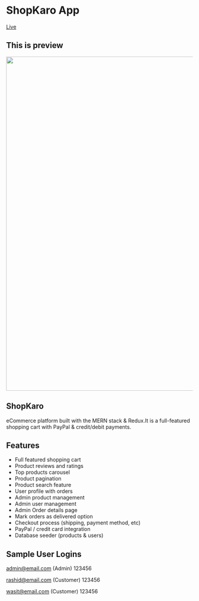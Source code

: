 # ShopKaro App
[Live]()



## This is preview
<img src="" width="900">


## ShopKaro
eCommerce platform built with the MERN stack & Redux.It is a full-featured shopping cart with PayPal & credit/debit payments.

## Features

- Full featured shopping cart
- Product reviews and ratings
- Top products carousel
- Product pagination
- Product search feature
- User profile with orders
- Admin product management
- Admin user management
- Admin Order details page
- Mark orders as delivered option
- Checkout process (shipping, payment method, etc)
- PayPal / credit card integration
- Database seeder (products & users)


## Sample User Logins

admin@email.com (Admin)
123456

rashid@email.com (Customer)
123456

wasit@email.com (Customer)
123456


